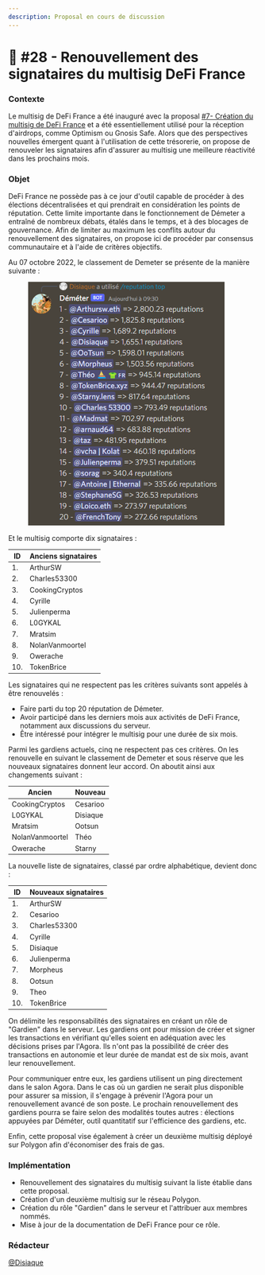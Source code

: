 ```yaml
---
description: Proposal en cours de discussion
---
```


# 💬 #28 - Renouvellement des signataires du multisig DeFi France

### Contexte

Le multisig de DeFi France a été inauguré avec la proposal [#7- Création du multisig de DeFi France](https://docs.defi-france.org/dff/propositions/propositions-acceptees/7-creation-du-multisig-dff) et a été essentiellement utilisé pour la réception d'airdrops, comme Optimism ou Gnosis Safe. Alors que des perspectives nouvelles émergent quant à l'utilisation de cette trésorerie, on propose de renouveler les signataires afin d'assurer au multisig une meilleure réactivité dans les prochains mois.

### Objet

DeFi France ne possède pas à ce jour d'outil capable de procéder à des élections décentralisées et qui prendrait en considération les points de réputation. Cette limite importante dans le fonctionnement de Démeter a entraîné de nombreux débats, étalés dans le temps, et à des blocages de gouvernance. Afin de limiter au maximum les conflits autour du renouvellement des signataires, on propose ici de procéder par consensus communautaire et à l'aide de critères objectifs.

Au 07 octobre 2022, le classement de Demeter se présente de la manière suivante :

<figure><img src="../.gitbook/assets/Capture d’écran 2022-10-07 093148.png" alt=""><figcaption></figcaption></figure>

Et le multisig comporte dix signataires :

| ID  | Anciens signataires |
| --- | ------------------- |
| 1.  | ArthurSW            |
| 2.  | Charles53300        |
| 3.  | CookingCryptos      |
| 4.  | Cyrille             |
| 5.  | Julienperma         |
| 6.  | L0GYKAL             |
| 7.  | Mratsim             |
| 8.  | NolanVanmoortel     |
| 9.  | Owerache            |
| 10. | TokenBrice          |

Les signataires qui ne respectent pas les critères suivants sont appelés à être renouvelés :

* Faire parti du top 20 réputation de Démeter.
* Avoir participé dans les derniers mois aux activités de DeFi France, notamment aux discussions du serveur.
* Être intéressé pour intégrer le multisig pour une durée de six mois.

Parmi les gardiens actuels, cinq ne respectent pas ces critères. On les renouvelle en suivant le classement de Demeter et sous réserve que les nouveaux signataires donnent leur accord. On aboutit ainsi aux changements suivant :

| Ancien          | Nouveau  |
| --------------- | -------- |
| CookingCryptos  | Cesarioo |
| L0GYKAL         | Disiaque |
| Mratsim         | Ootsun   |
| NolanVanmoortel | Théo     |
| Owerache        | Starny   |

La nouvelle liste de signataires, classé par ordre alphabétique, devient donc :

| ID  | Nouveaux signataires |
| --- | -------------------- |
| 1.  | ArthurSW             |
| 2.  | Cesarioo             |
| 3.  | Charles53300         |
| 4.  | Cyrille              |
| 5.  | Disiaque             |
| 6.  | Julienperma          |
| 7.  | Morpheus             |
| 8.  | Ootsun               |
| 9.  | Theo                 |
| 10. | TokenBrice           |

On délimite les responsabilités des signataires en créant un rôle de "Gardien" dans le serveur. Les gardiens ont pour mission de créer et signer les transactions en vérifiant qu'elles soient en adéquation avec les décisions prises par l'Agora. Ils n'ont pas la possibilité de créer des transactions en autonomie et leur durée de mandat est de six mois, avant leur renouvellement.

Pour communiquer entre eux, les gardiens utilisent un ping directement dans le salon Agora. Dans le cas où un gardien ne serait plus disponible pour assurer sa mission, il s'engage à prévenir l'Agora pour un renouvellement avancé de son poste. Le prochain renouvellement des gardiens pourra se faire selon des modalités toutes autres : élections appuyées par Déméter, outil quantitatif sur l'efficience des gardiens, etc.

Enfin, cette proposal vise également à créer un deuxième multisig déployé sur Polygon afin d'économiser des frais de gas.

### Implémentation

* Renouvellement des signataires du multisig suivant la liste établie dans cette proposal.
* Création d'un deuxième multisig sur le réseau Polygon.
* Création du rôle "Gardien" dans le serveur et l'attribuer aux membres nommés.
* Mise à jour de la documentation de DeFi France pour ce rôle.

### Rédacteur

[@Disiaque](https://twitter.com/disiaque\_eth)
